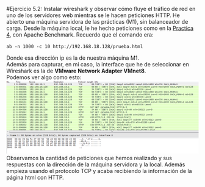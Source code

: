 #Ejercicio 5.2: Instalar wireshark y observar cómo fluye el tráfico de red en uno de los servidores web mientras se le hacen peticiones HTTP.
He abierto una máquina servidora de las prácticas (M1), sin balanceador de carga. Desde la máquina local, le he hecho peticiones como en la
[Practica 4](https://github.com/Chentaco/asignaturaswap/blob/master/Practicas/P3/Practica4.md), con Apache Benchmark. Recuerdo que el comando era:  
```
ab -n 1000 -c 10 http://192.168.18.128/prueba.html  
```
Donde esa dirección ip es la de nuestra máquina M1.  
Además para capturar, en mi caso, la interface que he de seleccionar en Wireshark es la de **VMware Network Adapter VMnet8**.  
Podemos ver algo como esto:  
![img](capturas_trabajos/capturaT52.PNG)
Observamos la cantidad de peticiones que hemos realizado y sus respuestas con la dirección de la máquina servidora y la local. Además empieza usando 
el protocolo TCP y acaba recibiendo la información de la página html con HTTP.